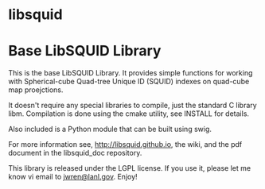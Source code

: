 libsquid
========

Base LibSQUID Library
=================================================================

This is the base LibSQUID Library.  It provides simple functions for working
with Spherical-cube Quad-tree Unique ID (SQUID) indexes on quad-cube map proejctions.

It doesn't require any special libraries to compile, just the standard C library libm.
Compilation is done using the cmake utility, see INSTALL for details.

Also included is a Python module that can be built using swig.

For more information see, http://libsquid.github.io, the wiki, and the
pdf document in the libsquid_doc repository.

This library is released under the LGPL license.  If you use it, please
let me know vi email to jwren@lanl.gov.  Enjoy!
